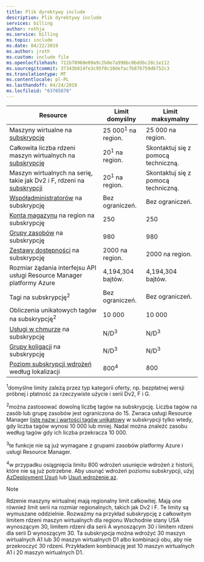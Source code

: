 ```yaml
---
title: Plik dyrektywy include
description: Plik dyrektywy include
services: billing
author: rothja
ms.service: billing
ms.topic: include
ms.date: 04/22/2019
ms.author: jroth
ms.custom: include file
ms.openlocfilehash: 712b70960e09a9c2b0e7a998bc0bddbc28c1e112
ms.sourcegitcommit: 37343b814fe3c95f8c10defac7b876759d6752c3
ms.translationtype: MT
ms.contentlocale: pl-PL
ms.lasthandoff: 04/24/2019
ms.locfileid: "63765878"
---
```

| Resource | Limit domyślny | Limit maksymalny |
| --- | --- | --- |
| Maszyny wirtualne na [subskrypcję](../articles/billing-buy-sign-up-azure-subscription.md) |25 000<sup>1</sup> na region. |25 000 na region. |
| Całkowita liczba rdzeni maszyn wirtualnych na [subskrypcję](../articles/billing-buy-sign-up-azure-subscription.md) |20<sup>1</sup> na region. | Skontaktuj się z pomocą techniczną. |
| Maszyn wirtualnych na serię, takie jak Dv2 i F, rdzeni na [subskrypcji](../articles/billing-buy-sign-up-azure-subscription.md) |20<sup>1</sup> na region. | Skontaktuj się z pomocą techniczną. |
| [Współadministratorów](../articles/billing-add-change-azure-subscription-administrator.md) na subskrypcję |Bez ograniczeń. |Bez ograniczeń. |
| [Konta magazynu](../articles/storage/common/storage-quickstart-create-account.md) na region na subskrypcję |250 |250 |
| [Grupy zasobów](../articles/azure-resource-manager/resource-group-overview.md) na subskrypcję |980 |980 |
| [Zestawy dostępności](../articles/virtual-machines/windows/manage-availability.md#configure-multiple-virtual-machines-in-an-availability-set-for-redundancy) na subskrypcję |2000 na region. |2000 na region. |
| Rozmiar żądania interfejsu API usługi Resource Manager platformy Azure |4,194,304 bajtów. |4,194,304 bajtów. |
| Tagi na subskrypcję<sup>2</sup> |Bez ograniczeń. |Bez ograniczeń. |
| Obliczenia unikatowych tagów na subskrypcję<sup>2</sup> | 10 000 | 10 000 |
| [Usługi w chmurze](../articles/cloud-services/cloud-services-choose-me.md) na subskrypcję |N/D<sup>3</sup> |N/D<sup>3</sup> |
| [Grupy koligacji](../articles/virtual-network/virtual-networks-migrate-to-regional-vnet.md) na subskrypcję |N/D<sup>3</sup> |N/D<sup>3</sup> |
| [Poziom subskrypcji wdrożeń](../articles/azure-resource-manager/deploy-to-subscription.md) według lokalizacji | 800<sup>4</sup> | 800 |

<sup>1</sup>domyślne limity zależą przez typ kategorii oferty, np. bezpłatnej wersji próbnej i płatność za rzeczywiste użycie i serii Dv2, F i G.

<sup>2</sup>można zastosować dowolną liczbę tagów na subskrypcję. Liczba tagów na zasób lub grupę zasobów jest ograniczona do 15. Zwraca usługi Resource Manager [listę nazw i wartości tagów unikatowy](/rest/api/resources/tags) w subskrypcji tylko wtedy, gdy liczba tagów wynosi 10 000 lub mniej. Nadal można znaleźć zasobu według tagów gdy ich liczba przekracza 10 000.  

<sup>3</sup>te funkcje nie są już wymagane z grupami zasobów platformy Azure i usługi Resource Manager.

<sup>4</sup>w przypadku osiągnięcia limitu 800 wdrożeń usunięcie wdrożeń z historii, które nie są już potrzebne. Aby usunąć wdrożeń poziomu subskrypcji, użyj [AzDeployment Usuń](/powershell/module/az.resources/Remove-AzDeployment) lub [Usuń wdrożenie az](/cli/azure/deployment?view=azure-cli-latest#az-deployment-delete).

> [!NOTE]
> Rdzenie maszyny wirtualnej mają regionalny limit całkowitej. Mają one również limit serii na rozmiar regionalnych, takich jak Dv2 i F. Te limity są wymuszane oddzielnie. Rozważmy na przykład subskrypcję z całkowitym limitem rdzeni maszyn wirtualnych dla regionu Wschodnie stany USA wynoszącym 30, limitem rdzeni dla serii A wynoszącym 30 i limitem rdzeni dla serii D wynoszącym 30. Ta subskrypcja można wdrożyć 30 maszyn wirtualnych A1 lub 30 maszyn wirtualnych D1 albo kombinacji obu, aby nie przekroczyć 30 rdzeni. Przykładem kombinację jest 10 maszyn wirtualnych A1 i 20 maszyn wirtualnych D1.  
> <!-- -->
> 
> 

